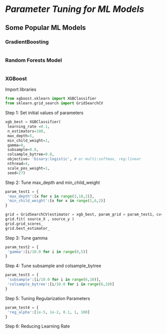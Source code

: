 # **_Parameter Tuning for ML Models_**

## Some Popular ML Models

### GradientBoosting
```python

```
### Random Forests Model
```python

```
### XGBoost
Import libraries
```python
from xgboost.sklearn import XGBClassifier
from sklearn.grid_search import GridSearchCV
```
Step 1: Set initial values of parameters
```python
xgb_best = XGBClassifier(
 learning_rate =0.1,
 n_estimators=100,
 max_depth=5,
 min_child_weight=1,
 gamma=0,
 subsample=0.8,
 colsample_bytree=0.8,
 objective= 'binary:logistic', # or multi:softmax, reg:linear
 nthread=4,
 scale_pos_weight=1,
 seed=27)
```
Step 2: Tune max_depth and min_child_weight
```python
param_test1 = {
 'max_depth':[x for x in range(3,10,2)],
 'min_child_weight':[x for x in range(1,6,2)]
}

grid = GridSearchCV(estimator = xgb_best, param_grid = param_test1, cv=5)
grid.fit( source_X , source_y )
grid.grid_scores_
grid.best_estimator_
```
Step 3: Tune gamma
```python
param_test2 = {
 'gamma':[i/10.0 for i in range(0,5)]
}
```
Step 4: Tune subsample and colsample_bytree
```python
param_test3 = {
 'subsample':[i/10.0 for i in range(6,10)],
 'colsample_bytree':[i/10.0 for i in range(6,10)]
}
```
Step 5: Tuning Regularization Parameters
```python
param_test4 = {
 'reg_alpha':[1e-5, 1e-2, 0.1, 1, 100]
}
```
Step 6: Reducing Learning Rate
